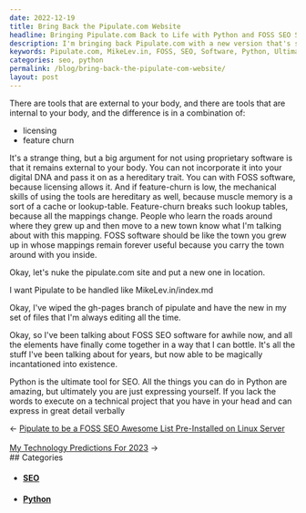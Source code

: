 ```yaml
---
date: 2022-12-19
title: Bring Back the Pipulate.com Website
headline: Bringing Pipulate.com Back to Life with Python and FOSS SEO Software
description: I'm bringing back Pipulate.com with a new version that's similar to MikeLev.in/index.md. I'm finally able to make my ideas on FOSS SEO software come to life using Python - the ultimate tool for SEO. Come check out my blog post to find out more!
keywords: Pipulate.com, MikeLev.in, FOSS, SEO, Software, Python, Ultimate, Tool, Express, Ideas
categories: seo, python
permalink: /blog/bring-back-the-pipulate-com-website/
layout: post
---
```



There are tools that are external to your body, and there are tools that are
internal to your body, and the difference is in a combination of:

- licensing
- feature churn

It's a strange thing, but a big argument for not using proprietary software is
that it remains external to your body. You can not incorporate it into your
digital DNA and pass it on as a hereditary trait. You can with FOSS software,
because licensing allows it. And if feature-churn is low, the mechanical skills
of using the tools are hereditary as well, because muscle memory is a sort of a
cache or lookup-table. Feature-churn breaks such lookup tables, because all the
mappings change. People who learn the roads around where they grew up and then
move to a new town know what I'm talking about with this mapping. FOSS software
should be like the town you grew up in whose mappings remain forever useful
because you carry the town around with you inside.

Okay, let's nuke the pipulate.com site and put a new one in location.

I want Pipulate to be handled like MikeLev.in/index.md

Okay, I've wiped the gh-pages branch of pipulate and have the new in my set of
files that I'm always editing all the time.

Okay, so I've been talking about FOSS SEO software for awhile now, and all the
elements have finally come together in a way that I can bottle. It's all the
stuff I've been talking about for years, but now able to be magically
incantationed into existence.

Python is the ultimate tool for SEO. All the things you can do in Python are
amazing, but ultimately you are just expressing yourself. If you lack the words
to execute on a technical project that you have in your head and can express in
great detail verbally


<div class="post-nav"><div class="post-nav-prev"><span class="arrow">&larr;&nbsp;</span><a href="/blog/pipulate-to-be-a-foss-seo-awesome-list-pre-installed-on-linux-server">Pipulate to be a FOSS SEO Awesome List Pre-Installed on Linux Server</a></div> &nbsp; <div class="post-nav-next"><a href="/blog/my-technology-predictions-for-2023">My Technology Predictions For 2023</a><span class="arrow">&nbsp;&rarr;</span></div></div>
## Categories

<ul>
<li><h4><a href='/seo/'>SEO</a></h4></li>
<li><h4><a href='/python/'>Python</a></h4></li></ul>